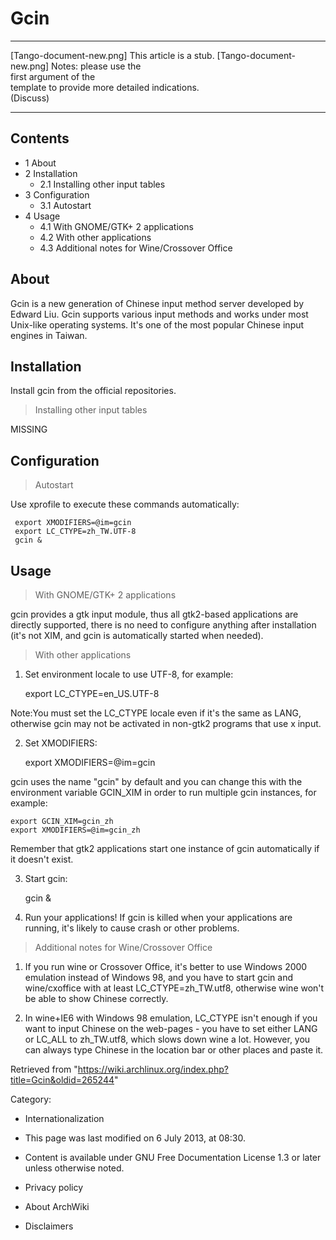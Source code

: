 Gcin
====

  ------------------------ ------------------------ ------------------------
  [Tango-document-new.png] This article is a stub.  [Tango-document-new.png]
                           Notes: please use the    
                           first argument of the    
                           template to provide more 
                           detailed indications.    
                           (Discuss)                
  ------------------------ ------------------------ ------------------------

Contents
--------

-   1 About
-   2 Installation
    -   2.1 Installing other input tables
-   3 Configuration
    -   3.1 Autostart
-   4 Usage
    -   4.1 With GNOME/GTK+ 2 applications
    -   4.2 With other applications
    -   4.3 Additional notes for Wine/Crossover Office

About
-----

Gcin is a new generation of Chinese input method server developed by
Edward Liu. Gcin supports various input methods and works under most
Unix-like operating systems. It's one of the most popular Chinese input
engines in Taiwan.

Installation
------------

Install gcin from the official repositories.

> Installing other input tables

MISSING

Configuration
-------------

> Autostart

Use xprofile to execute these commands automatically:

     export XMODIFIERS=@im=gcin
     export LC_CTYPE=zh_TW.UTF-8
     gcin &

Usage
-----

> With GNOME/GTK+ 2 applications

gcin provides a gtk input module, thus all gtk2-based applications are
directly supported, there is no need to configure anything after
installation (it's not XIM, and gcin is automatically started when
needed).

> With other applications

1. Set environment locale to use UTF-8, for example:

    export LC_CTYPE=en_US.UTF-8

Note:You must set the LC_CTYPE locale even if it's the same as LANG,
otherwise gcin may not be activated in non-gtk2 programs that use x
input.

  
 2. Set XMODIFIERS:

    export XMODIFIERS=@im=gcin

gcin uses the name "gcin" by default and you can change this with the
environment variable GCIN_XIM in order to run multiple gcin instances,
for example:

    export GCIN_XIM=gcin_zh
    export XMODIFIERS=@im=gcin_zh

Remember that gtk2 applications start one instance of gcin automatically
if it doesn't exist.

3. Start gcin:

    gcin &

4. Run your applications! If gcin is killed when your applications are
running, it's likely to cause crash or other problems.

> Additional notes for Wine/Crossover Office

1.  If you run wine or Crossover Office, it's better to use Windows 2000
    emulation instead of Windows 98, and you have to start gcin and
    wine/cxoffice with at least LC_CTYPE=zh_TW.utf8, otherwise wine
    won't be able to show Chinese correctly.

1.  In wine+IE6 with Windows 98 emulation, LC_CTYPE isn't enough if you
    want to input Chinese on the web-pages - you have to set either LANG
    or LC_ALL to zh_TW.utf8, which slows down wine a lot. However, you
    can always type Chinese in the location bar or other places and
    paste it.

Retrieved from
"https://wiki.archlinux.org/index.php?title=Gcin&oldid=265244"

Category:

-   Internationalization

-   This page was last modified on 6 July 2013, at 08:30.
-   Content is available under GNU Free Documentation License 1.3 or
    later unless otherwise noted.
-   Privacy policy
-   About ArchWiki
-   Disclaimers
